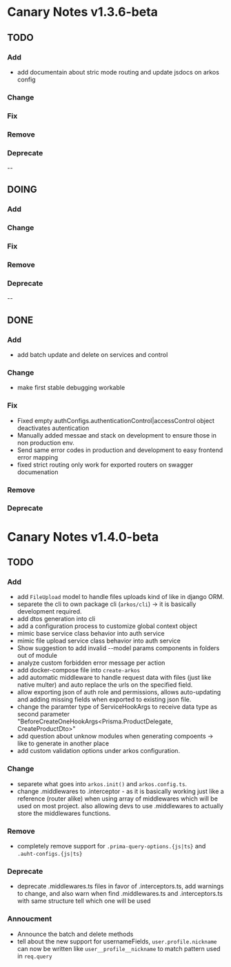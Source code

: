 # Canary Notes v1.3.6-beta

## TODO

### Add

- add documentain about stric mode routing and update jsdocs on arkos config

### Change

### Fix

### Remove

### Deprecate

--

## DOING

### Add

### Change

### Fix

### Remove

### Deprecate

--

## DONE

### Add

- add batch update and delete on services and control

### Change

- make first stable debugging workable

### Fix

- Fixed empty authConfigs.authenticationControl|accessControl object deactivates autentication
- Manually added messae and stack on development to ensure those in non production env.
- Send same error codes in production and development to easy frontend error mapping
- fixed strict routing only work for exported routers on swagger documenation

### Remove

### Deprecate

# Canary Notes v1.4.0-beta

## TODO

### Add

- add `FileUpload` model to handle files uploads kind of like in django ORM.
- separete the cli to own package cli (`arkos/cli`) -> it is basically development required.
- add dtos generation into cli
- add a configuration process to customize global context object
- mimic base service class behavior into auth service
- mimic file upload service class behavior into auth service
- Show suggestion to add invalid --model params components in folders out of module
- analyze custom forbidden error message per action
- add docker-compose file into `create-arkos`
- add automatic middleware to handle request data with files (just like native multer) and auto replace the urls on the specified field.
- allow exporting json of auth role and permissions, allows auto-updating and adding missing fields when exported to existing json file.
- change the paramter type of ServiceHookArgs to receive data type as second parameter "BeforeCreateOneHookArgs<Prisma.ProductDelegate, CreateProductDto>"
- add question about unknow modules when generating compoents -> like to generate in another place
- add custom validation options under arkos configuration.

### Change

- separete what goes into `arkos.init()` and `arkos.config.ts`.
- change .middlewares to .interceptor - as it is basically working just like a reference (router alike) when using array of middlewares which will be used on most project. also allowing devs to use .middlewares to actually store the middlewares functions.

### Remove

- completely remove support for `.prima-query-options.{js|ts}` and `.auht-configs.{js|ts}`

### Deprecate

- deprecate .middlewares.ts files in favor of .interceptors.ts, add warnings to change, and also warn when find .middlewares.ts and .interceptors.ts with same structure tell which one will be used

### Annoucment

- Announce the batch and delete methods
- tell about the new support for usernameFields, `user.profile.nickname` can now be written like `user__profile__nickname` to match pattern used in `req.query`
